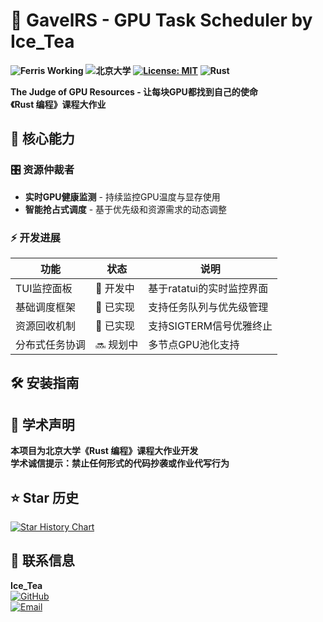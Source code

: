 # 🦀 GavelRS - GPU Task Scheduler by Ice_Tea
**![Ferris Working](https://img.shields.io/badge/Rustacean-Approved-ff69b4?logo=rust)**  **![北京大学](https://img.shields.io/badge/%E5%8C%97%E4%BA%AC%E5%A4%A7%E5%AD%A6-PKU-red)**  **[![License: MIT](https://img.shields.io/badge/License-MIT-yellow.svg)](https://opensource.org/licenses/MIT)**  **![Rust](https://img.shields.io/badge/Rust-2021-ff69b4?logo=rust)**

**The Judge of GPU Resources - 让每块GPU都找到自己的使命**  
**《Rust 编程》课程大作业**

## 🚀 核心能力
### 🎛️ 资源仲裁者
- **实时GPU健康监测** - 持续监控GPU温度与显存使用
- **智能抢占式调度** - 基于优先级和资源需求的动态调整

### ⚡ 开发进展
| 功能                | 状态   | 说明                          |
|---------------------|--------|------------------------------|
| TUI监控面板         | 🚧 开发中 | 基于ratatui的实时监控界面      |
| 基础调度框架        | 🚧 已实现 | 支持任务队列与优先级管理       |
| 资源回收机制        | 🚧 已实现 | 支持SIGTERM信号优雅终止        |
| 分布式任务协调      | 🔜 规划中 | 多节点GPU池化支持              |

## 🛠️ 安装指南


## 📜 学术声明
**本项目为北京大学《Rust 编程》课程大作业开发**  
**学术诚信提示：禁止任何形式的代码抄袭或作业代写行为**

## ⭐ Star 历史

[![Star History Chart](https://api.star-history.com/svg?repos=TheOne2006/GavelRS.git&type=Date)](https://www.star-history.com/#TheOne2006/GavelRS.git&Date)

## 📮 联系信息
**Ice_Tea**  
[![GitHub](https://img.shields.io/badge/Follow%20Me-GitHub-black?logo=github)](https://github.com/TheOne2006)  
[![Email](https://img.shields.io/badge/Any%20Questions-13574662023@163.com-blue?logo=mail.ru)](mailto:13574662023@163.com)
